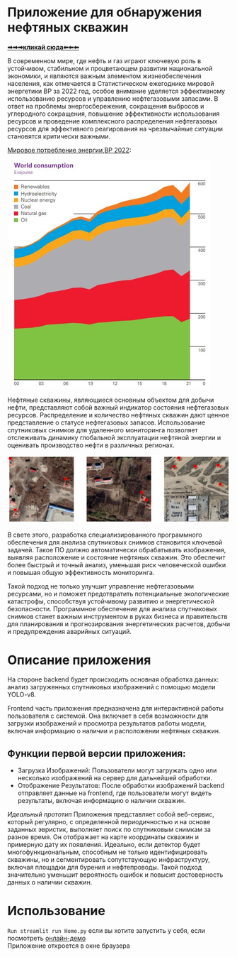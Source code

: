 # Приложение для обнаружения нефтяных скважин
**[➡➡➡кликай сюда⬅⬅⬅](https://well-detector-yolov8-ko3oxyhhgpthwubuhvjdmt.streamlit.app/)**

В современном мире, где нефть и газ играют ключевую роль в устойчивом, стабильном и процветающем развитии национальной экономики, и являются важным элементом жизнеобеспечения населения, как отмечается в Статистическом ежегоднике мировой энергетики BP за 2022 год, особое внимание уделяется эффективному использованию ресурсов и управлению нефтегазовыми запасами. В ответ на проблемы энергосбережения, сокращения выбросов и углеродного сокращения, повышение эффективности использования ресурсов и проведение комплексного распределения нефтегазовых ресурсов для эффективного реагирования на чрезвычайные ситуации становятся критически важными.

[Мировое потребление энергии,BP 2022](https://www.bp.com/content/dam/bp/business-sites/en/global/corporate/pdfs/energy-economics/statistical-review/bp-stats-review-2022-full-report.pdf):

![Мирвоое потребление энергии](bp2022.jpg "Мирвоое потребление энергии")

Нефтяные скважины, являющиеся основным объектом для добычи нефти, представляют собой важный индикатор состояния нефтегазовых ресурсов. Распределение и количество нефтяных скважин дают ценное представление о статусе нефтегазовых запасов. Использование спутниковых снимков для удаленного мониторинга позволяет отслеживать динамику глобальной эксплуатации нефтяной энергии и оценивать производство нефти в различных регионах.

![Примеры из датасета](dataset_image.png "Примеры из датасета")

В свете этого, разработка специализированного программного обеспечения для анализа спутниковых снимков становится ключевой задачей. Такое ПО должно автоматически обрабатывать изображения, выявляя расположение и состояние нефтяных скважин. Это обеспечит более быстрый и точный анализ, уменьшая риск человеческой ошибки и повышая общую эффективность мониторинга.

Такой подход не только улучшит управление нефтегазовыми ресурсами, но и поможет предотвратить потенциальные экологические катастрофы, способствуя устойчивому развитию и энергетической безопасности. Программное обеспечение для анализа спутниковых снимков станет важным инструментом в руках бизнеса и правительств для планирования и прогнозирования энергетических расчетов, добычи и предупреждения аварийных ситуаций.

# Описание приложения

На стороне backend будет происходить основная обработка данных: анализ загруженных спутниковых изображений c помощью модели YOLO-v8.

Frontend часть приложения предназначена для интерактивной работы пользователя с системой. 
Она включает в себя возможности для загрузки изображений и просмотра результатов работы модели, включая информацию о наличии и расположении нефтяных скважин.

## Функции первой версии приложения:

- Загрузка Изображений: Пользователи могут загружать одно или несколько изображений на сервер для дальнейшей обработки.
- Отображение Результатов: После обработки изображений backend отправляет данные на frontend, где пользователи могут видеть результаты, включая информацию о наличии скважин.

*Идеальный прототип*
Приложения представляет собой веб-сервис, который регулярно, с определенной периодичностью и на основе заданных эвристик, выполняет поиск по спутниковым снимкам за разное время. Он отображает на карте координаты скважин и примерную дату их появления. Идеально, если детектор будет многофункциональным, способным не только идентифицировать скважины, но и сегментировать сопутствующую инфраструктуру, включая площадки для бурения и нефтепроводы. Такой подход значительно уменьшит вероятность ошибок и повысит достоверность данных о наличии скважин.

# Использование
`Run streamlit run Home.py`  если вы хотите запустить у себя, если посмотреть [онлайн-демо](https://well-detector-yolov8-ko3oxyhhgpthwubuhvjdmt.streamlit.app/)  
Приложение откроется в окне браузера
